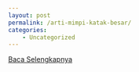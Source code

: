 ```yaml
---
layout: post
permalink: /arti-mimpi-katak-besar/
categories:
    - Uncategorized
---
```


[Baca Selengkapnya](/03)